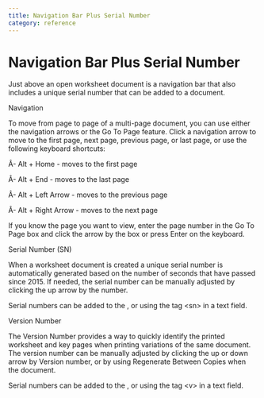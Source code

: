 ```yaml
---
title: Navigation Bar Plus Serial Number
category: reference
---
```


# Navigation Bar Plus Serial Number

Just above an open worksheet document is a navigation bar that also includes a unique serial number that can be added to a document.

Navigation

To move from page to page of a multi-page document, you can use either the navigation arrows or the Go To Page feature. Click a navigation arrow to move to the first page, next page, previous page, or last page, or use the following keyboard shortcuts:

Â- Alt + Home - moves to the first page

Â- Alt + End - moves to the last page

Â- Alt + Left Arrow - moves to the previous page

Â- Alt + Right Arrow - moves to the next page

If you know the page you want to view, enter the page number in the Go To Page box and click the arrow by the box or press Enter on the keyboard.

Serial Number (SN)

When a worksheet document is created a unique serial number is automatically generated based on the number of seconds that have passed since 2015. If needed, the serial number can be manually adjusted by clicking the up arrow by the number.

Serial numbers can be added to the , or using the tag &lt;sn&gt; in a text field.

Version Number

The Version Number provides a way to quickly identify the printed worksheet and key pages when printing variations of the same document. The version number can be manually adjusted by clicking the up or down arrow by Version number, or by using Regenerate Between Copies when the document.

Serial numbers can be added to the , or using the tag &lt;v&gt; in a text field.
